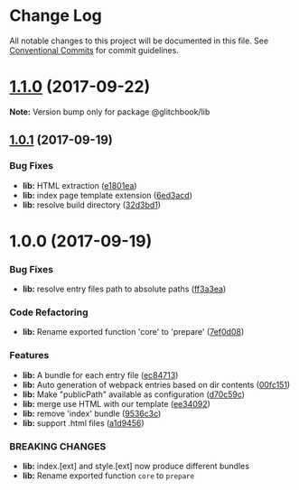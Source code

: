 # Change Log

All notable changes to this project will be documented in this file.
See [Conventional Commits](https://conventionalcommits.org) for commit guidelines.

<a name="1.1.0"></a>
# [1.1.0](https://github.com/glitchbook/glitchbook/compare/v1.0.1...v1.1.0) (2017-09-22)




**Note:** Version bump only for package @glitchbook/lib

<a name="1.0.1"></a>
## [1.0.1](https://github.com/glitchbook/glitchbook/compare/v1.0.0...v1.0.1) (2017-09-19)


### Bug Fixes

* **lib:** HTML extraction ([e1801ea](https://github.com/glitchbook/glitchbook/commit/e1801ea))
* **lib:** index page template extension ([6ed3acd](https://github.com/glitchbook/glitchbook/commit/6ed3acd))
* **lib:** resolve build directory ([32d3bd1](https://github.com/glitchbook/glitchbook/commit/32d3bd1))




<a name="1.0.0"></a>
# 1.0.0 (2017-09-19)


### Bug Fixes

* **lib:** resolve entry files path to absolute paths ([ff3a3ea](https://github.com/glitchbook/glitchbook/commit/ff3a3ea))


### Code Refactoring

* **lib:** Rename exported function 'core' to 'prepare' ([7ef0d08](https://github.com/glitchbook/glitchbook/commit/7ef0d08))


### Features

* **lib:** A bundle for each entry file ([ec84713](https://github.com/glitchbook/glitchbook/commit/ec84713))
* **lib:** Auto generation of webpack entries based on dir contents ([00fc151](https://github.com/glitchbook/glitchbook/commit/00fc151))
* **lib:** Make "publicPath" available as configuration ([d70c59c](https://github.com/glitchbook/glitchbook/commit/d70c59c))
* **lib:** merge use HTML with our template ([ee34092](https://github.com/glitchbook/glitchbook/commit/ee34092))
* **lib:** remove 'index' bundle ([9536c3c](https://github.com/glitchbook/glitchbook/commit/9536c3c))
* **lib:** support .html files ([a1d9456](https://github.com/glitchbook/glitchbook/commit/a1d9456))


### BREAKING CHANGES

* **lib:** index.[ext] and style.[ext] now produce different bundles
* **lib:** Rename exported function `core` to `prepare`
